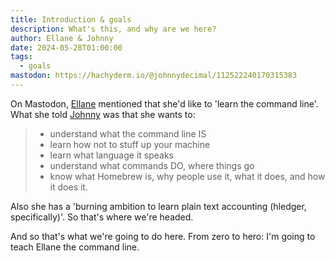 ```yaml
---
title: Introduction & goals
description: What's this, and why are we here?
author: Ellane & Johnny
date: 2024-05-28T01:00:00
tags:
  - goals
mastodon: https://hachyderm.io/@johnnydecimal/112522240170315383
---
```


On Mastodon, [Ellane](https://pkm.social/@ellane) mentioned that she'd like to 'learn the command line'. What she told [Johnny](https://hachyderm.io/@johnnydecimal) was that she wants to:

> - understand what the command line IS
> - learn how not to stuff up your machine
> - learn what language it speaks
> - understand what commands DO, where things go
> - know what Homebrew is, why people use it, what it does, and how it does it.

Also she has a 'burning ambition to learn plain text accounting (hledger, specifically)'. So that's where we're headed.

And so that's what we're going to do here. From zero to hero: I'm going to teach Ellane the command line.
